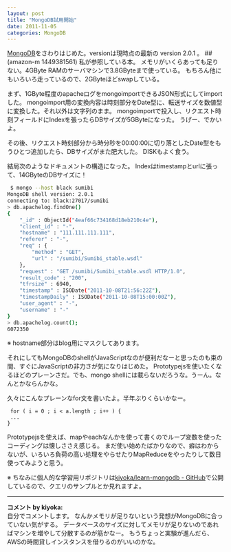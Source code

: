 ```yaml
---
layout: post
title: "MongoDB試用開始"
date: 2011-11-05
categories: MongoDB
---
```

[MongoDB](http://www.mongodb.org/)をさわりはじめた。versionは現時点の最新の version 2.0.1 。
##(amazon-m 1449381561) 私が参照している本。
メモリがいくらあっても足りない。4GByte RAMのサーバマシンで3.8GByteまで使っている。
もちろん他にもいろいろ走っているので、2GByteほどswapしている。

まず、1GByte程度のapacheログをmongoimportできるJSON形式にしてimportした。
mongoimport用の変換内容は時刻部分をDate型に、転送サイズを数値型に変換した。それ以外は文字列のまま。
mongoimportで投入し、リクエスト時刻フィールドにIndexを張ったらDBサイズが5GByteになった。
うげー、でかいよ。

その後、リクエスト時刻部分から時分秒を00:00:00に切り落としたDate型をもうひとつ追加したら、DBサイズがまた肥大した。
DISKもよく食う。

結局次のようなドキュメントの構造になった。
Indexはtimestampとurlに張って、14GByteのDBサイズに！

```bash
 $ mongo --host black sumibi
MongoDB shell version: 2.0.1
connecting to: black:27017/sumibi
> db.apachelog.findOne()
{
	"_id" : ObjectId("4eaf66c734168d18eb210c4e"),
	"client_id" : "-",
	"hostname" : "111.111.111.111",
	"referer" : "-",
	"req" : {
		"method" : "GET",
		"url" : "/sumibi/Sumibi_stable.wsdl"
	},
	"request" : "GET /sumibi/Sumibi_stable.wsdl HTTP/1.0",
	"result_code" : "200",
	"tfrsize" : 6940,
	"timestamp" : ISODate("2011-10-08T21:56:22Z"),
	"timestampDaily" : ISODate("2011-10-08T15:00:00Z"),
	"user_agent" : "-",
	"username" : "-"
}
> db.apachelog.count();
6072350
```
 ※ hostname部分はblog用にマスクしてあります。

それにしてもMongoDBのshellがJavaScriptなのが便利だなーと思ったのも束の間、すぐにJavaScriptの非力さが気になりはじめた。
Prototypejsを使いたくなるほどのプレーンさだ。でも、mongo shellには載らないだろうな。うーん。なんとかならんかな。

久々にこんなプレーンなfor文を書いたよ。半年ぶりくらいかなー。
```
 for ( i = 0 ; i < a.length ; i++ ) {
 ...
}
```

Prototypejsを使えば、mapやeachなんかを使って書くのでループ変数を使ったコーディングは懐しささえ感じる。
まだ使い始めたばかりなので、癖はわからないが、いろいろ負荷の高い処理をやらせたりMapReduceをやったりして数日使ってみようと思う。

※ ちなみに個人的な学習用リポジトリは[kiyoka/learn-mongodb - GitHub](http://github.com/kiyoka/learn-mongodb)で公開しているので、クエリのサンプルとか見れますよ。



---

**コメント by kiyoka:**  
自分でコメントします。
なんかメモリが足りないという発想がMongoDBに合っていない気がする。
データベースのサイズに対してメモリが足りないのであればマシンを増やして分散するのが筋かなー。
もうちょっと実験が進んだら、AWSの時間貸しインスタンスを借りるのがいいのかな。

